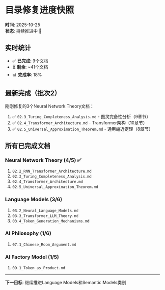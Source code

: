 # 目录修复进度快照

**时间**: 2025-10-25  
**状态**: 持续推进中 🚀

## 实时统计

- ✅ **已完成**: 9个文档
- ⏳ **剩余**: ~41个文档
- 📊 **完成率**: 18%

## 最新完成（批次2）

刚刚修复的3个Neural Network Theory文档：

1. ✅ `02.3_Turing_Completeness_Analysis.md` - 图灵完备性分析（9章节）
2. ✅ `02.4_Transformer_Architecture.md` - Transformer架构（10章节）
3. ✅ `02.5_Universal_Approximation_Theorem.md` - 通用逼近定理（8章节）

## 所有已完成文档

### Neural Network Theory (4/5) ✅
1. `02.2_RNN_Transformer_Architecture.md`
2. `02.3_Turing_Completeness_Analysis.md`
3. `02.4_Transformer_Architecture.md`
4. `02.5_Universal_Approximation_Theorem.md`

### Language Models (3/6) 
1. `03.2_Neural_Language_Models.md`
2. `03.3_Transformer_LLM_Theory.md`
3. `03.4_Token_Generation_Mechanisms.md`

### AI Philosophy (1/6)
1. `07.1_Chinese_Room_Argument.md`

### AI Factory Model (1/5)
1. `09.1_Token_as_Product.md`

---

**下一目标**: 继续推进Language Models和Semantic Models类别

